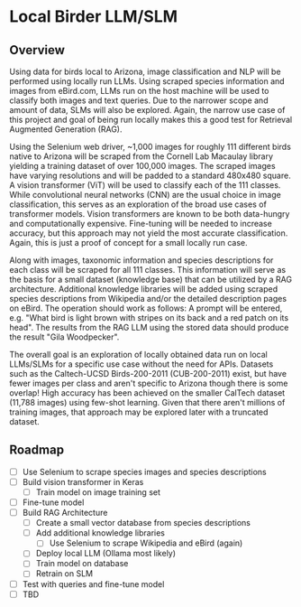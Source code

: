 # Local Birder LLM/SLM

## Overview

Using data for birds local to Arizona, image classification and NLP will be performed using locally run LLMs.  Using scraped species information and images from eBird.com, LLMs run on the host machine will be used to classify both images and text queries.  Due to the narrower scope and amount of data, SLMs will also be explored.  Again, the narrow use case of this project and goal of being run locally makes this a good test for Retrieval Augmented Generation (RAG).

Using the Selenium web driver, ~1,000 images for roughly 111 different birds native to Arizona will be scraped from the Cornell Lab Macaulay library yielding a training dataset of over 100,000 images.  The scraped images have varying resolutions and will be padded to a standard 480x480 square.  A vision transformer (ViT) will be used to classify each of the 111 classes.  While convolutional neural networks (CNN) are the usual choice in image classification, this serves as an exploration of the broad use cases of transformer models.  Vision transformers are known to be both data-hungry and computationally expensive.  Fine-tuning will be needed to increase accuracy, but this approach may not yield the most accurate classification.  Again, this is just a proof of concept for a small locally run case.

Along with images, taxonomic information and species descriptions for each class will be scraped for all 111 classes.  This information will serve as the basis for a small dataset (knowledge base) that can be utilized by a RAG architecture.  Additional knowledge libraries will be added using scraped species descriptions from Wikipedia and/or the detailed description pages on eBird.  The operation should work as follows: A prompt will be entered, e.g. "What bird is light brown with stripes on its back and a red patch on its head".  The results from the RAG LLM using the stored data should produce the result "Gila Woodpecker".

The overall goal is an exploration of locally obtained data run on local LLMs/SLMs for a specific use case without the need for APIs.  Datasets such as the Caltech-UCSD Birds-200-2011 (CUB-200-2011) exist, but have fewer images per class and aren't specific to Arizona though there is some overlap!  High accuracy has been achieved on the smaller CalTech dataset (11,788 images) using few-shot learning. Given that there aren't millions of training images, that approach may be explored later with a truncated dataset.      

## Roadmap

- [ ] Use Selenium to scrape species images and species descriptions
- [ ] Build vision transformer in Keras
  - [ ] Train model on image training set
- [ ] Fine-tune model
- [ ] Build RAG Architecture
  - [ ] Create a small vector database from species descriptions
  - [ ] Add additional knowledge libraries
    - [ ] Use Selenium to scrape Wikipedia and eBird (again)
  - [ ] Deploy local LLM (Ollama most likely)
  - [ ] Train model on database
  - [ ] Retrain on SLM
- [ ] Test with queries and fine-tune model
- [ ] TBD
